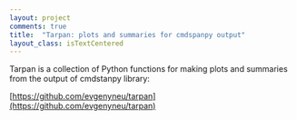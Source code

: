 ```yaml
---
layout: project
comments: true
title:  "Tarpan: plots and summaries for cmdspanpy output"
layout_class: isTextCentered
---
```


Tarpan is a collection of Python functions for making plots and summaries from the output of cmdstanpy library:

[https://github.com/evgenyneu/tarpan](https://github.com/evgenyneu/tarpan)
